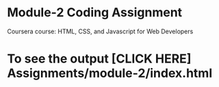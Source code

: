 

# Module-2 Coding Assignment

Coursera course: HTML, CSS, and Javascript for Web Developers

# To see the output [CLICK HERE] Assignments/module-2/index.html

